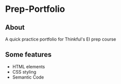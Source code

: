 # Prep-Portfolio
## About
A quick practice portfolio for Thinkful's EI prep course

## Some features
* HTML elements
* CSS styling
* Semantic Code
